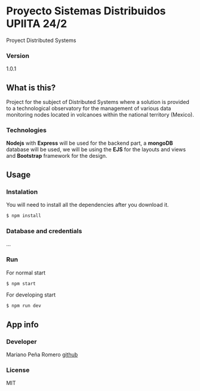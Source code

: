 # Proyecto Sistemas Distribuidos UPIITA 24/2
Proyect Distributed Systems

### Version

1.0.1

## What is this?

Project for the subject of Distributed Systems where a solution is provided to a technological observatory for the management of various data monitoring nodes located in volcanoes within the national territory (Mexico).


### Technologies

**Nodejs** with **Express** will be used for the backend part, a **mongoDB** database will be used, we will be using the **EJS** for the layouts and views and **Bootstrap** framework for the design.

## Usage

### Instalation

You will need to install all the dependencies after you download it.

```sh
$ npm install
```

### Database and credentials

...

### Run

For normal start

```sh
$ npm start
```

For developing start

```sh
$ npm run dev
```

## App info

### Developer

Mariano Peña Romero
[github](https://github.com/Mariojoestar33)

### License

MIT
